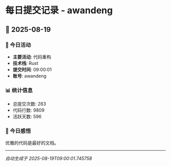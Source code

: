 # 每日提交记录 - awandeng

## 📅 2025-08-19

### 🎯 今日活动
- **主要活动**: 代码重构
- **技术栈**: Rust
- **提交时间**: 09:00:01
- **账号**: awandeng

### 📊 统计信息
- 总提交次数: 283
- 代码行数: 9809
- 活跃天数: 596

### 💭 今日感悟
优雅的代码是最好的文档。

---
*自动生成于 2025-08-19T09:00:01.745758*
